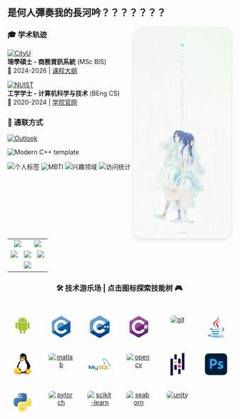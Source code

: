 ## 是何人彈奏我的長河吟？？？？？？？
<img align="right" width="220" src="image/liz.jpg" style="border-radius: 20px; box-shadow: 0 4px 8px rgba(0,0,0,0.1);">

<div style="max-width: 560px;">

### 🎓 学术轨迹
[![CityU](https://img.shields.io/badge/香港城市大學(東莞)-商學院%20|%20資訊系統學系-AC145A?style=flat-square&logo=bank&logoColor=white)](https://www.cb.cityu.edu.hk/is)  
**理學碩士 - 商務資訊系統** (MSc BIS)  
📅 2024-2026 | [课程大纲](https://www.cb.cityu.edu.hk/is/postgraduate-degrees/taught-postgraduate/msc-business-information-systems)

[![NUIST](https://img.shields.io/badge/南京信息工程大学-计算机学院、网络空间安全学院-004080?style=flat-square&logo=shield&logoColor=white)](http://scs.nuist.edu.cn/)  
**工学学士 - 计算机科学与技术** (BEng CS)  
📅 2020-2024 | [学院官网](http://scs.nuist.edu.cn/)

### 📮 通联方式
[![Outlook](https://img.shields.io/badge/个人邮箱-wjw20020209@outlook.com-0072C6?style=flat-square&logo=microsoft-outlook)](mailto:wjw20020209@outlook.com)

</div>

<div>

![Modern C++ template][github-sub-title:img]

<!-- [![Anurag's GitHub stats](https://github-readme-stats.vercel.app/api?username=yukito0209&show_icons=true&theme=transparent&count_private=true&include_all_commits=true&card_width=40)](https://space.bilibili.com/13845177) -->

<!-- [![Top Langs](https://github-readme-stats.vercel.app/api/top-langs/?username=yukito0209&layout=compact&card_width=437)](https://space.bilibili.com/13845177) -->

![个人标签](https://img.shields.io/badge/喜欢-%F0%9F%90%8F%E6%91%B8%E9%B1%BC-89CFF0?style=flat) 
![MBTI](https://img.shields.io/badge/MBTI-%F0%9F%A4%94INFJ-9ED8D8?style=flat) 
![兴趣领域](https://img.shields.io/badge/爱好-%F0%9F%8E%AD%E5%8A%A8%E6%BC%AB+%F0%9F%93%B8%E6%91%84%E5%BD%B1-FFB6C1)
![访问统计](https://komarev.com/ghpvc/?username=yukito0209&color=9F7AEA&style=flat-square&abbreviated=true)

</div>


[github-sub-title:img]: https://readme-typing-svg.herokuapp.com?font=Fira+Code&size=24&duration=3000&pause=3000&color=F7B4E0&center=true&vCenter=true&multiline=true&width=435&height=85&lines=Kerwin+Wang;Stay+young%2C+stay+simple!


<table width="100%" align="center">
  <tr>
    <td colspan="3" align="center"><a href="https://github.com/anuraghazra/github-readme-stats">
      <picture>
        <source
          srcset="https://github-readme-stats.vercel.app/api?username=yukito0209&show_icons=true&hide_border=true&count_private=true&include_all_commits=true&number_format=long&bg_color=00000000&theme=dark"
          media="(prefers-color-scheme: dark)" />
        <source
          srcset="https://github-readme-stats.vercel.app/api?username=yukito0209&show_icons=true&hide_border=true&count_private=true&include_all_commits=true&number_format=long&bg_color=00000000"
          media="(prefers-color-scheme: light), (prefers-color-scheme: no-preference)" />
        <img src="https://github-readme-stats.vercel.app/api?username=yukito0209&show_icons=true&hide_border=true&count_private=true&include_all_commits=true&number_format=long" height="100%" />
      </picture>
    </a></td>
    <td colspan="3" align="center"><a href="https://github.com/denvercoder1/github-readme-streak-stats">
      <picture>
        <source
          srcset="https://github-readme-streak-stats-mirror.vercel.app/?user=yukito0209&mode=weekly&hide_border=true&background=00000000&theme=dark"
          media="(prefers-color-scheme: dark)" />
        <source
          srcset="https://github-readme-streak-stats-mirror.vercel.app/?user=yukito0209&mode=weekly&hide_border=true&background=00000000"
          media="(prefers-color-scheme: light), (prefers-color-scheme: no-preference)" />
        <img src="https://github-readme-streak-stats-mirror.vercel.app/?user=yukito0209&mode=weekly&hide_border=true" height="100%" />
      </picture>
    </a></td>
  </tr>
  <tr>
<!-- Thanks @zetaloop! -->
    <td colspan="2" align="center"><a href="https://github.com/vn7n24fzkq/github-profile-summary-cards">
      <picture>
        <source
          srcset="http://github-profile-summary-cards-mirror.vercel.app/api/cards/repos-per-language?username=yukito0209&border_color=0000&bg_color=0000&theme=nord_dark"
          media="(prefers-color-scheme: dark)" />
        <source
          srcset="http://github-profile-summary-cards-mirror.vercel.app/api/cards/repos-per-language?username=yukito0209&border_color=0000&bg_color=0000&theme=nord_bright"
          media="(prefers-color-scheme: light), (prefers-color-scheme: no-preference)" />
        <img src="http://github-profile-summary-cards-mirror.vercel.app/api/cards/repos-per-language?username=yukito0209&border_color=0000&bg_color=0000" height="100%" />
      </picture>
    </a></td>
    <td colspan="2" align="center"><a href="https://github.com/vn7n24fzkq/github-profile-summary-cards">
      <picture>
        <source
          srcset="http://github-profile-summary-cards-mirror.vercel.app/api/cards/most-commit-language?username=yukito0209&border_color=0000&bg_color=0000&theme=nord_dark"
          media="(prefers-color-scheme: dark)" />
        <source
          srcset="http://github-profile-summary-cards-mirror.vercel.app/api/cards/most-commit-language?username=yukito0209&border_color=0000&bg_color=0000&theme=nord_bright"
          media="(prefers-color-scheme: light), (prefers-color-scheme: no-preference)" />
        <img src="http://github-profile-summary-cards-mirror.vercel.app/api/cards/most-commit-language?username=yukito0209&border_color=0000&bg_color=0000" height="100%" />
      </picture>
    </a></td>
    <td colspan="2" align="center"><a href="https://github.com/vn7n24fzkq/github-profile-summary-cards">
<!-- UTC +8.00 好怪，等有空改成 UTC +08:00 -->
      <picture>
        <source
          srcset="http://github-profile-summary-cards-mirror.vercel.app/api/cards/productive-time?username=yukito0209&utcOffset=8&border_color=0000&bg_color=0000&theme=nord_dark"
          media="(prefers-color-scheme: dark)" />
        <source
          srcset="http://github-profile-summary-cards-mirror.vercel.app/api/cards/productive-time?username=yukito0209&utcOffset=8&border_color=0000&bg_color=0000&theme=nord_bright"
          media="(prefers-color-scheme: light), (prefers-color-scheme: no-preference)" />
        <img src="http://github-profile-summary-cards-mirror.vercel.app/api/cards/productive-time?username=yukito0209&utcOffset=8&border_color=0000&bg_color=0000" height="100%" />
      </picture>
    </a></td>
  </tr>
  <tr>
    <td colspan="6" align="center"><a href="https://github.com/ryo-ma/github-profile-trophy">
      <picture>
        <source
          srcset="https://github-profile-trophy.vercel.app/?username=yukito0209&column=7&row=1&margin-w=8&no-bg=true&no-frame=true&theme=onedark"
          media="(prefers-color-scheme: dark)" />
        <source
          srcset="https://github-profile-trophy.vercel.app/?username=yukito0209&column=7&row=1&margin-w=8&no-bg=true&no-frame=true"
          media="(prefers-color-scheme: light), (prefers-color-scheme: no-preference)" />
        <img src="https://github-profile-trophy.vercel.app/?username=yukito0209&column=7&row=1&margin-w=8&no-bg=true&no-frame=true" width="100%" />
      </picture>
    </a></td>
  </tr>
</table>


<h3 align="center">🛠️ 技术游乐场 | 点击图标探索技能树 🎮</h3>

<div align="center" style="padding: 1.5rem 0;">
  <div class="tech-grid" style="
    display: grid;
    grid-template-columns: repeat(auto-fit, minmax(60px, 1fr));
    gap: 1.2rem;
    max-width: 800px;
    margin: 0 auto;
  ">
    <a href="https://developer.android.com" target="_blank" rel="noreferrer" class="tech-icon">
      <img src="https://raw.githubusercontent.com/devicons/devicon/master/icons/android/android-original-wordmark.svg" 
           alt="Android" 
           style="transition: all 0.3s; width: 50px; height: 50px; border-radius: 12px; padding: 6px;">
    </a>
    <a href="https://www.cprogramming.com/" target="_blank" rel="noreferrer" class="tech-icon">
      <img src="https://raw.githubusercontent.com/devicons/devicon/master/icons/c/c-original.svg"
           alt="C" 
           style="transition: all 0.3s; width: 50px; height: 50px; border-radius: 12px; padding: 6px;">
    </a>
    <a href="https://www.w3schools.com/cpp/" target="_blank" rel="noreferrer" class="tech-icon">
      <img src="https://raw.githubusercontent.com/devicons/devicon/master/icons/cplusplus/cplusplus-original.svg"
           alt="cplusplus" 
           style="transition: all 0.3s; width: 50px; height: 50px; border-radius: 12px; padding: 6px;">
    </a>
    <a href="https://www.w3schools.com/cs/" target="_blank" rel="noreferrer" class="tech-icon">
      <img src="https://raw.githubusercontent.com/devicons/devicon/master/icons/csharp/csharp-original.svg"
           alt="csharp" 
           style="transition: all 0.3s; width: 50px; height: 50px; border-radius: 12px; padding: 6px;">
    </a>
    <a href="https://git-scm.com/" target="_blank" rel="noreferrer" class="tech-icon">
      <img src="https://www.vectorlogo.zone/logos/git-scm/git-scm-icon.svg"
           alt="git" 
           style="transition: all 0.3s; width: 50px; height: 50px; border-radius: 12px; padding: 6px;">
    </a>
    <a href="https://www.java.com" target="_blank" rel="noreferrer" class="tech-icon">
      <img src="https://raw.githubusercontent.com/devicons/devicon/master/icons/java/java-original.svg"
           alt="java" 
           style="transition: all 0.3s; width: 50px; height: 50px; border-radius: 12px; padding: 6px;">
    </a>
    <a href="https://www.linux.org/" target="_blank" rel="noreferrer" class="tech-icon">
      <img src="https://raw.githubusercontent.com/devicons/devicon/master/icons/linux/linux-original.svg"
           alt="linux" 
           style="transition: all 0.3s; width: 50px; height: 50px; border-radius: 12px; padding: 6px;">
    </a>
    <a href="https://www.mathworks.com/" target="_blank" rel="noreferrer" class="tech-icon">
      <img src="https://upload.wikimedia.org/wikipedia/commons/2/21/Matlab_Logo.png"
           alt="matlab" 
           style="transition: all 0.3s; width: 50px; height: 50px; border-radius: 12px; padding: 6px;">
    </a>
    <a href="https://www.mysql.com/" target="_blank" rel="noreferrer" class="tech-icon">
      <img src="https://raw.githubusercontent.com/devicons/devicon/master/icons/mysql/mysql-original-wordmark.svg"
           alt="mysql" 
           style="transition: all 0.3s; width: 50px; height: 50px; border-radius: 12px; padding: 6px;">
    </a>
    <a href="https://opencv.org/" target="_blank" rel="noreferrer" class="tech-icon">
      <img src="https://www.vectorlogo.zone/logos/opencv/opencv-icon.svg"
           alt="opencv" 
           style="transition: all 0.3s; width: 50px; height: 50px; border-radius: 12px; padding: 6px;">
    </a>
    <a href="https://pandas.pydata.org/" target="_blank" rel="noreferrer" class="tech-icon">
      <img src="https://raw.githubusercontent.com/devicons/devicon/2ae2a900d2f041da66e950e4d48052658d850630/icons/pandas/pandas-original.svg"
           alt="pandas" 
           style="transition: all 0.3s; width: 50px; height: 50px; border-radius: 12px; padding: 6px;">
    </a>
    <a href="https://www.photoshop.com/en" target="_blank" rel="noreferrer" class="tech-icon">
      <img src="https://raw.githubusercontent.com/devicons/devicon/master/icons/photoshop/photoshop-original.svg"
           alt="photoshop" 
           style="transition: all 0.3s; width: 50px; height: 50px; border-radius: 12px; padding: 6px;">
    </a>
    <a href="https://www.python.org" target="_blank" rel="noreferrer" class="tech-icon">
      <img src="https://raw.githubusercontent.com/devicons/devicon/master/icons/python/python-original.svg"
           alt="python" 
           style="transition: all 0.3s; width: 50px; height: 50px; border-radius: 12px; padding: 6px;">
    </a>
    <a href="https://pytorch.org/" target="_blank" rel="noreferrer" class="tech-icon">
      <img src="https://www.vectorlogo.zone/logos/pytorch/pytorch-icon.svg"
           alt="pytorch" 
           style="transition: all 0.3s; width: 50px; height: 50px; border-radius: 12px; padding: 6px;">
    </a>
    <a href="https://scikit-learn.org/" target="_blank" rel="noreferrer" class="tech-icon">
      <img src="https://upload.wikimedia.org/wikipedia/commons/0/05/Scikit_learn_logo_small.svg"
           alt="scikit-learn" 
           style="transition: all 0.3s; width: 50px; height: 50px; border-radius: 12px; padding: 6px;">
    </a>
    <a href="https://seaborn.pydata.org/" target="_blank" rel="noreferrer" class="tech-icon">
      <img src="https://seaborn.pydata.org/_images/logo-mark-lightbg.svg"
           alt="seaborn" 
           style="transition: all 0.3s; width: 50px; height: 50px; border-radius: 12px; padding: 6px;">
    </a>
    <a href="https://unity.com/" target="_blank" rel="noreferrer" class="tech-icon">
      <img src="https://www.vectorlogo.zone/logos/unity3d/unity3d-icon.svg"
           alt="unity" 
           style="transition: all 0.3s; width: 50px; height: 50px; border-radius: 12px; padding: 6px;">
    </a>
    
  </div>
</div>